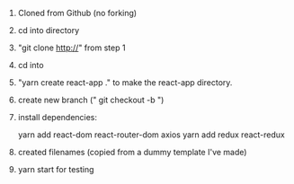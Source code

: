1. Cloned from Github (no forking)
2. cd into directory
3. "git clone <http://>" from step 1
4. cd into <project-folder-name>
5. "yarn create react-app ." to make <project-folder-name> the react-app directory.
6. create new branch (" git checkout -b <branch-name> ")
7. install dependencies:

   yarn add react-dom react-router-dom axios
   yarn add redux react-redux

7. created filenames (copied from a dummy template I've made)
8. yarn start for testing 
